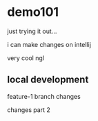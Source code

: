 # demo101

just trying it out...

i can make changes on intellij

very cool ngl 

## local development
feature-1 branch changes

changes part 2 
